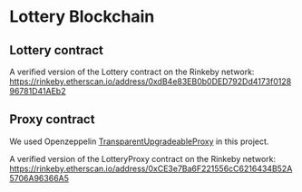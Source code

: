 # Lottery Blockchain


## Lottery contract

A verified version of the Lottery contract on the Rinkeby network:
https://rinkeby.etherscan.io/address/0xdB4e83EB0b0DED792Dd4173f012896781D41AEb2


## Proxy contract

We used Openzeppelin [TransparentUpgradeableProxy](https://docs.openzeppelin.com/contracts/4.x/api/proxy#TransparentUpgradeableProxy) in this project.

A verified version of the LotteryProxy contract on the Rinkeby network:
https://rinkeby.etherscan.io/address/0xCE3e7Ba6F221556cC6216434B52A5706A96366A5
